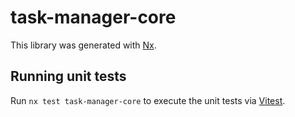# task-manager-core

This library was generated with [Nx](https://nx.dev).

## Running unit tests

Run `nx test task-manager-core` to execute the unit tests via [Vitest](https://vitest.dev/).
